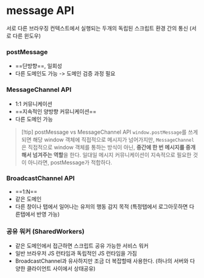 # message API
서로 다른 브라우징 컨텍스트에서 실행되는 두개의 독립된 스크립트 환경 간의 통신 (서로 다른 윈도우)

### postMessage
- ==단방향==, 일회성
- 다른 도메인도 가능 -> 도메인 검증 과정 필요

### MessageChannel API
- 1:1 커뮤니케이션
- ==지속적인 양방향 커뮤니케이션==
- 다른 도메인 가능

>[!tip] postMessage vs MessageChannel API
>`window.postMessage`를 쓰게 되면 해당 window 객체에 직접적으로 메시지가 넘어가지만, `MessageChannel`은 직접적으로 window 객체를 통하는 방식이 아닌, **중간에 한 번 메시지를 중개해서 넘겨주는 역할**을 한다. 
>일대일 메시지 커뮤니케이션이 지속적으로 필요한 것이 아니라면, postMessage가 적합하다.
### BroadcastChannel API
- ==1:N==
- 같은 도메인
- 다른 창이나 탭에서 일어나는 유저의 행동 감지 목적 (특정탭에서 로그아웃하면 다른탭에서 반영 가능)

### 공유 워커 (SharedWorkers)
- 같은 도메인에서 접근하면 스크립트 공유 가능한 서비스 워커
- 일반 브라우저 JS 런타임과 독립적인 JS 런타임을 가짐
- BroadcastChannel과 유사하지만 조금 더 복잡할때 사용한다. (하나의 서버와 다양한 클라이언트 사이에서 상태공유)

